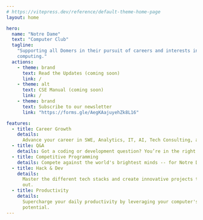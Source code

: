 ```yaml
---
# https://vitepress.dev/reference/default-theme-home-page
layout: home

hero:
  name: "Notre Dame"
  text: "Computer Club"
  tagline:
    "Supporting all Domers in their pursuit of careers and interests in
    computing."
  actions:
    - theme: brand
      text: Read the Updates (coming soon)
      link: /
    - theme: alt
      text: CSE Manual (coming soon)
      link: /
    - theme: brand
      text: Subscribe to our newsletter
      link: "https://forms.gle/AegKAajuyehZk8L16"

features:
  - title: Career Growth
    details:
      Advance your career in SWE, Analytics, IT, AI, Tech Consulting, and more.
  - title: Q&A
    details: Got a coding or development question? You’re in the right place!"
  - title: Competitive Programming
    details: Compete against the world's brightest minds -- for Notre Dame.
  - title: Hack & Dev
    details:
      Master the different tech stacks and create innovative projects that stand
      out.
  - title: Productivity
    details:
      Supercharge your daily productivity by leveraging your computer's full
      potential.
---
```

